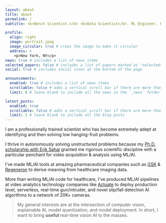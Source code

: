 ```yaml
---
layout: about
title: about
permalink: /
subtitle: <b>Bench Scientist.</b> <b>Data Scientist</b>. ML Engineer. Father.

profile:
  align: right
  image: portrait.jpeg
  image_circular: true # crops the image to make it circular
  address: >
    <p>New York, NY</p>
news: true # includes a list of news items
selected_papers: false # includes a list of papers marked as "selected={true}"
social: true # includes social icons at the bottom of the page

announcements:
  enabled: true # includes a list of news items
  scrollable: false # adds a vertical scroll bar if there are more than 3 news items
  limit: 8 # leave blank to include all the news in the `_news` folder

latest_posts:
  enabled: true
  scrollable: false # adds a vertical scroll bar if there are more than 3 new posts items
  limit: 1 # leave blank to include all the blog posts
---
```


I am a professionally trained scientist who has become extremely adept at identifying and then solving low hanging-fruit problems.

I thrive in autonomously solving unstructured problems because my [Ph.D. scholarship with Erik Sahai](https://www.crick.ac.uk/) granted me rigorous scientific discipline with a particular penchant for video acquisition & analysis using ML/AI.

I've made ML/AI tools at amazing pharmaceutical companies such as [GSK](http://gsk.ai) & [Regeneron](http://www.regeneron.com) to derive meaning from healthcare imaging data.

More than writing ML/AI code for healthcare, I've produced ML/AI pipelines at video analytics technology companies like [Actuate](http://actuate.ai) to deploy production level, serverless, real-time gun/intruder, and novel slip/fall detection AI algorithms to a network of 20K+ cameras.

> My general interests are at the intersection of computer vision, explainable AI, model quantization, and model deployment. In short, I want to bring **useful** real-time vision AI to the masses.

